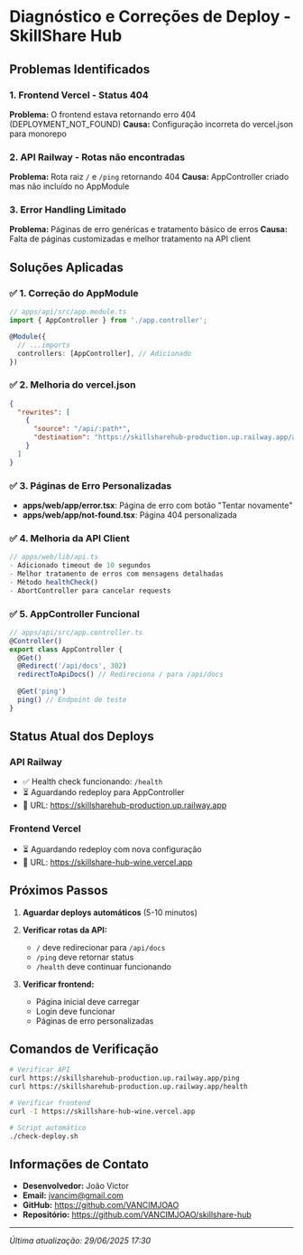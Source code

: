 # Diagnóstico e Correções de Deploy - SkillShare Hub

## Problemas Identificados

### 1. Frontend Vercel - Status 404
**Problema:** O frontend estava retornando erro 404 (DEPLOYMENT_NOT_FOUND)
**Causa:** Configuração incorreta do vercel.json para monorepo

### 2. API Railway - Rotas não encontradas
**Problema:** Rota raiz `/` e `/ping` retornando 404
**Causa:** AppController criado mas não incluído no AppModule

### 3. Error Handling Limitado
**Problema:** Páginas de erro genéricas e tratamento básico de erros
**Causa:** Falta de páginas customizadas e melhor tratamento na API client

## Soluções Aplicadas

### ✅ 1. Correção do AppModule
```typescript
// apps/api/src/app.module.ts
import { AppController } from './app.controller';

@Module({
  // ...imports
  controllers: [AppController], // Adicionado
})
```

### ✅ 2. Melhoria do vercel.json
```json
{
  "rewrites": [
    {
      "source": "/api/:path*",
      "destination": "https://skillsharehub-production.up.railway.app/api/:path*"
    }
  ]
}
```

### ✅ 3. Páginas de Erro Personalizadas
- **apps/web/app/error.tsx**: Página de erro com botão "Tentar novamente"
- **apps/web/app/not-found.tsx**: Página 404 personalizada

### ✅ 4. Melhoria da API Client
```typescript
// apps/web/lib/api.ts
- Adicionado timeout de 10 segundos
- Melhor tratamento de erros com mensagens detalhadas
- Método healthCheck()
- AbortController para cancelar requests
```

### ✅ 5. AppController Funcional
```typescript
// apps/api/src/app.controller.ts
@Controller()
export class AppController {
  @Get()
  @Redirect('/api/docs', 302)
  redirectToApiDocs() // Redireciona / para /api/docs
  
  @Get('ping')
  ping() // Endpoint de teste
}
```

## Status Atual dos Deploys

### API Railway
- ✅ Health check funcionando: `/health`
- ⏳ Aguardando redeploy para AppController
- 🔗 URL: https://skillsharehub-production.up.railway.app

### Frontend Vercel
- ⏳ Aguardando redeploy com nova configuração
- 🔗 URL: https://skillshare-hub-wine.vercel.app

## Próximos Passos

1. **Aguardar deploys automáticos** (5-10 minutos)
2. **Verificar rotas da API:**
   - `/` deve redirecionar para `/api/docs`
   - `/ping` deve retornar status
   - `/health` deve continuar funcionando

3. **Verificar frontend:**
   - Página inicial deve carregar
   - Login deve funcionar
   - Páginas de erro personalizadas

## Comandos de Verificação

```bash
# Verificar API
curl https://skillsharehub-production.up.railway.app/ping
curl https://skillsharehub-production.up.railway.app/health

# Verificar frontend
curl -I https://skillshare-hub-wine.vercel.app

# Script automático
./check-deploy.sh
```

## Informações de Contato
- **Desenvolvedor:** João Victor
- **Email:** jvancim@gmail.com
- **GitHub:** https://github.com/VANCIMJOAO
- **Repositório:** https://github.com/VANCIMJOAO/skillshare-hub

---
*Última atualização: 29/06/2025 17:30*

